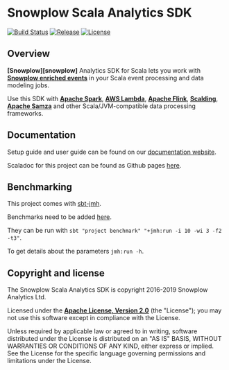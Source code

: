 # Snowplow Scala Analytics SDK

[![Build Status][travis-image]][travis]
[![Release][release-image]][releases]
[![License][license-image]][license]

## Overview

**[Snowplow][snowplow]** Analytics SDK for Scala lets you work with **[Snowplow enriched events][enriched-events]** in your Scala event processing and data modeling jobs.

Use this SDK with **[Apache Spark][spark]**, **[AWS Lambda][lambda]**, **[Apache Flink][flink]**, **[Scalding][scalding]**, **[Apache Samza][samza]** and other Scala/JVM-compatible data processing frameworks.

## Documentation

Setup guide and user guide can be found on our [documentation website](https://docs.snowplowanalytics.com/docs/modeling-your-data/analytics-sdk/analytics-sdk-scala/).

Scaladoc for this project can be found as Github pages [here][scala-doc].

## Benchmarking

This project comes with [sbt-jmh](https://github.com/ktoso/sbt-jmh).

Benchmarks need to be added [here](./benchmark/src/test/scala/com.snowplowanalytics.snowplow.analytics.scalasdk/benchmark/).

They can be run with `sbt "project benchmark" "+jmh:run -i 10 -wi 3 -f2 -t3"`.

To get details about the parameters `jmh:run -h`.

## Copyright and license

The Snowplow Scala Analytics SDK is copyright 2016-2019 Snowplow Analytics Ltd.

Licensed under the **[Apache License, Version 2.0][license]** (the "License");
you may not use this software except in compliance with the License.

Unless required by applicable law or agreed to in writing, software
distributed under the License is distributed on an "AS IS" BASIS,
WITHOUT WARRANTIES OR CONDITIONS OF ANY KIND, either express or implied.
See the License for the specific language governing permissions and
limitations under the License.

[travis-image]: https://travis-ci.org/snowplow/snowplow-scala-analytics-sdk.png?branch=master
[travis]: http://travis-ci.org/snowplow/snowplow-scala-analytics-sdk

[license-image]: http://img.shields.io/badge/license-Apache--2-blue.svg?style=flat
[license]: http://www.apache.org/licenses/LICENSE-2.0

[release-image]: http://img.shields.io/badge/release-3.2.2-blue.svg?style=flat
[releases]: https://github.com/snowplow/snowplow-scala-analytics-sdk/releases

[scala-doc]: http://snowplow.github.io/snowplow-scala-analytics-sdk/

[enriched-events]: https://docs.snowplowanalytics.com/docs/understanding-your-pipeline/canonical-event/

[spark]: http://spark.apache.org/
[lambda]: https://aws.amazon.com/lambda/
[flink]: https://flink.apache.org/
[scalding]: https://github.com/twitter/scalding
[samza]: http://samza.apache.org/
